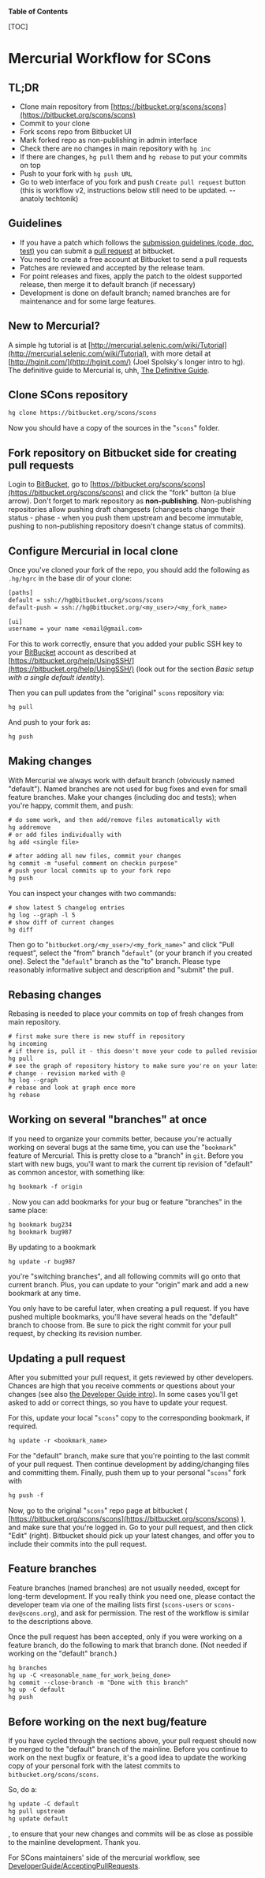 **Table of Contents**

[TOC]


# Mercurial Workflow for SCons


## TL;DR

* Clone main repository from [https://bitbucket.org/scons/scons](https://bitbucket.org/scons/scons) 
* Commit to your clone 
* Fork scons repo from Bitbucket UI 
* Mark forked repo as non-publishing in admin interface 
* Check there are no changes in main repository with `hg inc` 
* If there are changes, `hg pull` them and `hg rebase` to put your commits on top 
* Push to your fork with `hg push URL` 
* Go to web interface of you fork and push `Create pull request` button 
(this is workflow v2, instructions below still need to be updated. --anatoly techtonik) 


## Guidelines

* If you have a patch which follows the [submission guidelines (code, doc, test)](http://www.scons.org/guidelines.php) you can submit a [pull request](https://bitbucket.org/scons/scons/pull-requests) at bitbucket. 
* You need to create a free account at Bitbucket to send a pull requests 
* Patches are reviewed and accepted by the release team. 
* For point releases and fixes, apply the patch to the oldest supported release, then merge it to default branch (if necessary) 
* Development is done on default branch; named branches are for maintenance and for some large features. 

## New to Mercurial?

A simple hg tutorial is at [http://mercurial.selenic.com/wiki/Tutorial](http://mercurial.selenic.com/wiki/Tutorial), with more detail at [http://hginit.com/](http://hginit.com/) (Joel Spolsky's longer intro to hg). The definitive guide to Mercurial is, uhh, [The Definitive Guide](http://hgbook.red-bean.com/). 


## Clone SCons repository


```txt
hg clone https://bitbucket.org/scons/scons
```
Now you should have a copy of the sources in the "`scons`" folder. 


## Fork repository on Bitbucket side for creating pull requests

Login to [BitBucket](https://bitbucket.org/), go to [https://bitbucket.org/scons/scons](https://bitbucket.org/scons/scons) and click the "fork" button (a blue arrow). Don't forget to mark repository as **non-publishing**. Non-publishing repositories allow pushing draft changesets (changesets change their status - phase - when you push them upstream and become immutable, pushing to non-publishing repository doesn't change status of commits). 


## Configure Mercurial in local clone

Once you've cloned your fork of the repo, you should add the following as `.hg/hgrc` in the base dir of your clone: 


```txt
[paths]
default = ssh://hg@bitbucket.org/scons/scons
default-push = ssh://hg@bitbucket.org/<my_user>/<my_fork_name>

[ui]
username = your name <email@gmail.com>
```
For this to work correctly, ensure that you added your public SSH key to your [BitBucket](https://bitbucket.org) account as described at [https://bitbucket.org/help/UsingSSH/](https://bitbucket.org/help/UsingSSH/) (look out for the section _Basic setup with a single default identity_). 

Then you can pull updates from the "original" `scons` repository via: 
```txt
hg pull
```
And push to your fork as: 
```txt
hg push
```

## Making changes

With Mercurial we always work with default branch (obviously named "default"). Named branches are not used for bug fixes and even for small feature branches. Make your changes (including doc and tests); when you're happy, commit them, and push: 


```txt
# do some work, and then add/remove files automatically with
hg addremove
# or add files individually with
hg add <single file>

# after adding all new files, commit your changes
hg commit -m "useful comment on checkin purpose"
# push your local commits up to your fork repo
hg push
```
You can inspect your changes with two commands: 
```txt
# show latest 5 changelog entries
hg log --graph -l 5
# show diff of current changes
hg diff
```
Then go to "`bitbucket.org/<my_user>/<my_fork_name>`" and click "Pull request", select the "from" branch "`default`" (or your branch if you created one). Select the "`default`" branch as the "to" branch. Please type reasonably informative subject and description and "submit" the pull. 


## Rebasing changes

Rebasing is needed to place your commits on top of fresh changes from main repository. 
```txt
# first make sure there is new stuff in repository
hg incoming
# if there is, pull it - this doesn't move your code to pulled revision
hg pull
# see the graph of repository history to make sure you're on your latest
# change - revision marked with @
hg log --graph
# rebase and look at graph once more
hg rebase
```

## Working on several "branches" at once

If you need to organize your commits better, because you're actually working on several bugs at the same time, you can use the "`bookmark`" feature of Mercurial. This is pretty close to a "branch" in `git`. Before you start with new bugs, you'll want to mark the current tip revision of "default" as common ancestor, with something like: 


```txt
hg bookmark -f origin
```
. Now you can add bookmarks for your bug or feature "branches" in the same place: 


```txt
hg bookmark bug234
hg bookmark bug987
```
By updating to a bookmark 


```txt
hg update -r bug987
```
you're "switching branches", and all following commits will go onto that current branch. Plus, you can update to your "origin" mark and add a new bookmark at any time. 

You only have to be careful later, when creating a pull request. If you have pushed multiple bookmarks, you'll have several heads on the "default" branch to choose from. Be sure to pick the right commit for your pull request, by checking its revision number. 


## Updating a pull request

After you submitted your pull request, it gets reviewed by other developers. Chances are high that you receive comments or questions about your changes (see also [the Developer Guide intro](DeveloperGuide/Introduction)). In some cases you'll get asked to add or correct things, so you have to update your request. 

For this, update your local "`scons`" copy to the corresponding bookmark, if required. 


```txt
hg update -r <bookmark_name>
```
For the "default" branch, make sure that you're pointing to the last commit of your pull request. Then continue development by adding/changing files and committing them. Finally, push them up to your personal "`scons`" fork with 


```txt
hg push -f
```
Now, go to the original "`scons`" repo page at bitbucket ( [https://bitbucket.org/scons/scons](https://bitbucket.org/scons/scons) ), and make sure that you're logged in. Go to your pull request, and then click "Edit" (right). Bitbucket should pick up your latest changes, and offer you to include their commits into the pull request. 


## Feature branches

Feature branches (named branches) are not usually needed, except for long-term development. If you really think you need one, please contact the developer team via one of the mailing lists first (`scons-users` or `scons-dev@scons.org`), and ask for permission. The rest of the workflow is similar to the descriptions above. 

Once the pull request has been accepted, only if you were working on a feature branch, do the following to mark that branch done.  (Not needed if working on the "default" branch.) 


```txt
hg branches
hg up -C <reasonable_name_for_work_being_done>
hg commit --close-branch -m "Done with this branch"
hg up -C default
hg push
```

## Before working on the next bug/feature

If you have cycled through the sections above, your pull request should now be merged to the "default" branch of the mainline. Before you continue to work on the next bugfix or feature, it's a good idea to update the working copy of your personal fork with the latest commits to `bitbucket.org/scons/scons`. 

So, do a: 


```txt
hg update -C default
hg pull upstream
hg update default
```
, to ensure that your new changes and commits will be as close as possible to the mainline development. Thank you. 

For SCons maintainers' side of the mercurial workflow, see [DeveloperGuide/AcceptingPullRequests](DeveloperGuide/AcceptingPullRequests). 
